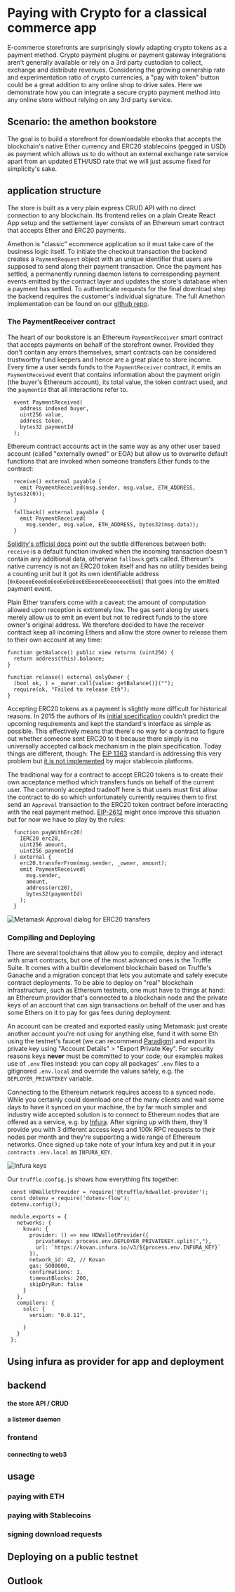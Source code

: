 # Paying with Crypto for a classical commerce app

E-commerce storefronts are surprisingly slowly adapting crypto tokens as a payment method. Crypto payment plugins or payment gateway integrations aren't generally available or rely on a 3rd party custodian to collect, exchange and distribute revenues. Considering the growing ownership rate and experimentation ratio of crypto currencies, a "pay with token" button could be a great addition to any online shop to drive sales. Here we demonstrate how you can integrate a secure crypto payment method into any online store without relying on any 3rd party service.

## Scenario: the amethon bookstore

The goal is to build a storefront for downloadable ebooks that accepts the blockchain's native Ether currency and ERC20 stablecoins (pegged in USD) as payment which allows us to do without an external exchange rate service apart from an updated ETH/USD rate that we will just assume fixed for simplicity's sake.

## application structure

The store is built as a very plain express CRUD API with no direct connection to any blockchain. Its frontend relies on a plain Create React App setup and the settlement layer consists of an Ethereum smart contract that accepts Ether and ERC20 payments.

Amethon is "classic" ecommerce application so it must take care of the business logic itself. To initiate the checkout transaction the backend creates a `PaymentRequest` object with an unique identifier that users are supposed to send along their payment transaction. Once the payment has settled, a permanently running daemon listens to corresponding payment events emitted by the contract layer and updates the store's database when a payment has settled. To authenticate requests for the final download step the backend requires the customer's individual signature. The full Amethon implementation can be found on our [github repo](https://github.com/elmariachi111/amethon).

### The PaymentReceiver contract

The heart of our bookstore is an Ethereum `PaymentReceiver` smart contract that accepts payments on behalf of the storefront owner. Provided they don't contain any errors themselves, smart contracts can be considered trustworthy fund keepers and hence are a great place to store income. Every time a user sends funds to the `PaymentReceiver` contract, it emits an `PaymentReceived` event that contains information about the payment origin (the buyer's Ethereum account), its total value, the token contract used, and the `paymentId` that all interactions refer to.

```solidity
  event PaymentReceived(
    address indexed buyer,
    uint256 value,
    address token,
    bytes32 paymentId
  );
```

Ethereum contract accounts act in the same way as any other user based account (called "externally owned" or EOA) but allow us to overwrite default functions that are invoked when someone transfers Ether funds to the contract:

```solidity
  receive() external payable {
    emit PaymentReceived(msg.sender, msg.value, ETH_ADDRESS, bytes32(0));
  }

  fallback() external payable {
    emit PaymentReceived(
      msg.sender, msg.value, ETH_ADDRESS, bytes32(msg.data));
  }
```

[Solidity's official docs](https://docs.soliditylang.org/en/v0.8.11/contracts.html?highlight=receive#special-functions) point out the subtle differences between both: `receive` is a default function invoked when the incoming transaction doesn't contain any additional data, otherwise `fallback` gets called. Ethereum's native currency is not an ERC20 token itself and has no utility besides being a counting unit but it got its own identifiable address (`0xEeeeeEeeeEeEeeEeEeEeeEEEeeeeEeeeeeeeEEeE`) that goes into the emitted payment event.

Plain Ether transfers come with a caveat: the amount of computation allowed upon reception is extremely low. The gas sent along by users merely allow us to emit an event but not to redirect funds to the store owner's original address. We therefore decided to have the receiver contract keep all incoming Ethers and allow the store owner to release them to their own account at any time:

```solidity
function getBalance() public view returns (uint256) {
  return address(this).balance;
}

function release() external onlyOwner {
  (bool ok, ) = _owner.call{value: getBalance()}("");
  require(ok, "Failed to release Eth");
}
```

Accepting ERC20 tokens as a payment is slightly more difficult for historical reasons. In 2015 the authors of its [initial specification](https://eips.ethereum.org/EIPS/eip-20) couldn't predict the upcoming requirements and kept the standard's interface as simple as possible. This effectively means that there's no way for a contract to figure out whether someone sent ERC20 to it because there simply is no universally accepted callback mechanism in the plain specification. Today things are different, though: The [EIP 1363](https://eips.ethereum.org/EIPS/eip-1363) standard is addressing this very problem but [it is not implemented](https://twitter.com/ahmetaygun/status/1462168627159916554?s=20&t=9JFFvtuCHGQpCc7iCK8N1Q) by major stablecoin platforms.

The traditional way for a contract to accept ERC20 tokens is to create their own acceptance method which transfers funds on behalf of the current user. The commonly accepted tradeoff here is that users must first allow the contract to do so which unfortunately currently requires them to first send an `Approval` transaction to the ERC20 token contract before interacting with the real payment method. [EIP-2612](https://github.com/ethereum/EIPs/issues/2613) might once improve this situation but for now we have to play by the rules:

```solidity
  function payWithErc20(
    IERC20 erc20,
    uint256 amount,
    uint256 paymentId
  ) external {
    erc20.transferFrom(msg.sender, _owner, amount);
    emit PaymentReceived(
      msg.sender,
      amount,
      address(erc20),
      bytes32(paymentId)
    );
  }
```

![Metamask Approval dialog for ERC20 transfers](./erc20_permission.png "Metamask's user facing approval transaction dialog")

### Compiling and Deploying

There are several toolchains that allow you to compile, deploy and interact with smart contracts, but one of the most advanced ones is the Truffle Suite. It comes with a builtin develoment blockchain based on Truffle's Ganache and a migration concept that lets you automate and safely execute contract deployments. To be able to deploy on "real" blockchain infrastructure, such as Ethereum testnets, one must have to things at hand: an Ethereum provider that's connected to a blockchain node and the private keys of an account that can sign transactions on behalf of the user and has some Ethers on it to pay for gas fees during deployment.

An account can be created and exported easily using Metamask: just create another account you're not using for anything else, fund it with some Eth using the testnet's faucet (we can recommend [Paradigm](https://faucet.paradigm.xyz/)) and export its private key using "Account Details" > "Export Private Key". For security reasons keys **never** must be committed to your code; our examples makes use of `.env` files instead: you can copy all packages' `.env` files to a gitignored `.env.local` and override the values safely, e.g. the `DEPLOYER_PRIVATEKEY` variable.

Connecting to the Ethereum network requires access to a synced node. While you certainly could download one of the many clients and wait some days to have it synced on your machine, the by far much simpler and industry wide accepted solution is to connect to Ethereum nodes that are offered as a service, e.g. by [Infura](https://infura.io/). After signing up with them, they'll provide you with 3 different access keys and 100k RPC requests to their nodes per month and they're supporting a wide range of Ethereum networks. Once signed up take note of your Infura key and put it in your `contracts` `.env.local` as `INFURA_KEY`.

![Infura keys](./infura_keys.png "getting keys to access nodes on the Infura infrastructure")

Our `truffle.config.js` shows how everything fits together:

```
 const HDWalletProvider = require('@truffle/hdwallet-provider');
 const dotenv = require('dotenv-flow');
 dotenv.config();

 module.exports = {
   networks: {
     kovan: {
       provider: () => new HDWalletProvider({
         privateKeys: process.env.DEPLOYER_PRIVATEKEY.split(","),
         url: `https://kovan.infura.io/v3/${process.env.INFURA_KEY}`
       }),
       network_id: 42, // Kovan
       gas: 5000000,
       confirmations: 1,
       timeoutBlocks: 200,
       skipDryRun: false
     }
   },
   compilers: {
     solc: {
       version: "0.8.11",

     }
   }
 };
```

## Using infura as provider for app and deployment

## backend

#### the store API / CRUD

#### a listener daemon

### frontend

#### connecting to web3

## usage

### paying with ETH

### paying with Stablecoins

### signing download requests

## Deploying on a public testnet

## Outlook
